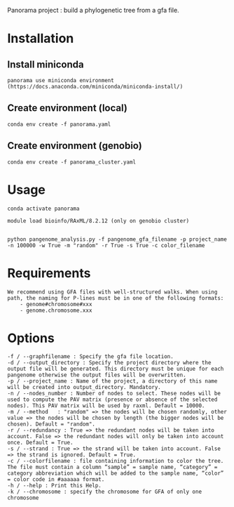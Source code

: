 Panorama project : build a phylogenetic tree from a gfa file.

# Installation 

## Install miniconda
    panorama use miniconda environment (https://docs.anaconda.com/miniconda/miniconda-install/)

## Create environment (local)
    conda env create -f panorama.yaml 

## Create environment (genobio)
    conda env create -f panorama_cluster.yaml

# Usage 
    conda activate panorama

    module load bioinfo/RAxML/8.2.12 (only on genobio cluster) 


    python pangenome_analysis.py -f pangenome_gfa_filename -p project_name -n 100000 -w True -m "random" -r True -s True -c color_filename

# Requirements
    We recommend using GFA files with well-structured walks. When using path, the naming for P-lines must be in one of the following formats:
        - genome#chromosome#xxx
        - genome.chromosome.xxx

# Options
    -f / --graphfilename : Specify the gfa file location.
    -d / --output_directory : Specify the project directory where the output file will be generated. This directory must be unique for each pangenome otherwise the output files will be overwritten.
    -p / --project_name : Name of the project, a directory of this name will be created into output_directory. Mandatory.
	-n / --nodes_number : Number of nodes to select. These nodes will be used to compute the PAV matrix (presence or absence of the selected nodes). This PAV matrix will be used by raxml. Default = 10000.
    -m / --method	: "random" => the nodes will be chosen randomly, other value => the nodes will be chosen by length (the bigger nodes will be chosen). Default = "random".
    -r / --redundancy : True => the redundant nodes will be taken into account. False => the redundant nodes will only be taken into account once. Default = True.
    -s / --strand : True => the strand will be taken into account. False => the strand is ignored. Default = True.
    -c / --colorfilename : file containing information to color the tree. The file must contain a column “sample” = sample name, “category” = category abbreviation which will be added to the sample name, “color” = color code in #aaaaaa format.
    -h / --help : Print this Help.
    -k / --chromosome : specify the chromosome for GFA of only one chromosome